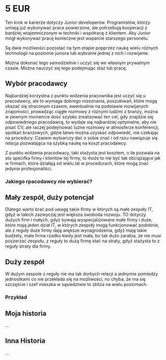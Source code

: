 # 5 EUR

Ten krok w karierze dotyczy Junior developerów.
Programistów, którzy umieją już wykonywać prace powierzone, ale potrzebują kooperacji z
bardziej wtajemniczonym w techniki i współracę z klientem.
Aby Junior mógł wykonywać pracę konieczne jest wsparcie starszego personelu.

Są dwie możliwości pozostać na tym etapie popprzez naukę wielu różnych technologii
na poziomie juniora lub wybranie jednej z nich i rozwijanie.

Można dokonać tego samodzielnie i uczyć się we własnym prywatnym czasie.
Można nauczyć się tego podejmując staż lub pracę.

## Wybór pracodawcy

Najbardziej korzystna z punktu widzenia pracownika jest uczyć się u pracodawcy, ale to wymaga dobrego rozeznania,
poszukiwań, które mogą okazać się straconym czasem,
ewentualnie na podstawie rozwijanych znajomości, prowadząc ciągłe rozmowy z różnymi ludźmi z branży,
można w pewnym momencie dość szybko zrealizować ten cel, gdy znajdzie się odpowiedniego pracodawcę,
to wydaje się najbardziej optymalne, aby nie pisać CV, ale raczej podejmować luźne rozmowy
w atmosferze konferencji, spotkań branżowych, gdzie łatwo można uzyskać odpowiedć, nie czekając na procedury.
Czasem wytsarczy dać o sobie znać i od razu nawiązuje się relacja pozwalająca na szybką naukę na koszt pracodawcy.

Z punktu widzenia pracodwacy, taki stażysta jest kosztem,  o ile pozwala na sto specifka firmy i klientów tej firmy,
to może to nie być tak obciążające jak w firmach, które działają od wielu lat w procedurach, które
mogą znać jedynie profesjonaliści.

### Jakiego rpacodawcy nie wybierać?



## Mały zespół, duży potencjał

Dlatego warto brać pod uwagę takie firmy w których są małe zespoły IT,
gdyż w takich zazwyczaj jest większa swoboda rozwoju.
TO dotyczy dużych firm i małych, gdyż bywają wyspecjalizowane małe firmy i duże, które
mają jeden dział IT, w których zespoły mogą funkcjonować podobnie,
ale z reguły duże firmy dają większe wynagrodzenia, gdyż mają takie budżety,
mała firma rzadko kiedy jest mała, bo tak dużo zarabia, że nie musi poszerzać zespołu, z reguły
to dużą firmę stać na straty, gdyż stażysta to z reguły straty dla firmy.

## Duży zespół
W dużym zespole z reguły nie ma tak dorbych relacji
a jednymie pomiedzy jednostkami
co nie przekłada się na możliwości, no chyba, że ma się szczęście i szef mieszka w sąsiedztwie
to zbliża na wielu poziomach.

### Przykład





## Moja historia
...


## Inna Historia

...
